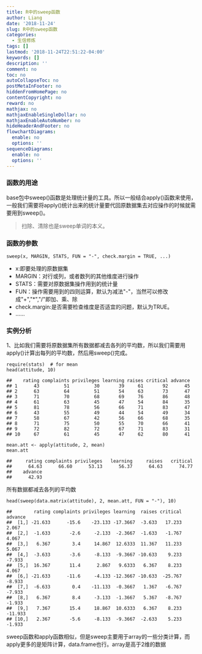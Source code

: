 ```yaml
---
title: R中的sweep函数
author: Liang
date: '2018-11-24'
slug: R中的sweep函数
categories:
  - 生信修炼
tags: []
lastmod: '2018-11-24T22:51:22-04:00'
keywords: []
description: ''
comment: no
toc: no
autoCollapseToc: no
postMetaInFooter: no
hiddenFromHomePage: no
contentCopyright: no
reward: no
mathjax: no
mathjaxEnableSingleDollar: no
mathjaxEnableAutoNumber: no
hideHeaderAndFooter: no
flowchartDiagrams:
  enable: no
  options: ''
sequenceDiagrams:
  enable: no
  options: ''
---
```

### 函数的用途

base包中sweep()函数是处理统计量的工具。所以一般结合apply()函数来使用，一般我们需要将apply()统计出来的统计量要代回原数据集去对应操作的时候就需要用到sweep()。

> 扫除、清除也是sweep单词的本义。

### 函数的参数

```source-r
sweep(x, MARGIN, STATS, FUN = "-", check.margin = TRUE, ...)
```

*   x:即要处理的原数据集
*   MARGIN：对行或列，或者数列的其他维度进行操作
*   STATS：需要对原数据集操作用到的统计量
*   FUN：操作需要用到的四则运算，默认为减法"-"，当然可以修改成"+","*","/"即加、乘、除
*   check.margin:是否需要检查维度是否适宜的问题，默认为TRUE。
*   ……

### 实例分析
1、比如我们需要将原数据集所有数据都减去各列的平均数，所以我们需要用apply()计算出每列的平均数，然后用sweep()完成。

```{r}
require(stats)  # for mean
head(attitude, 10)
```

```
##    rating complaints privileges learning raises critical advance
## 1      43         51         30       39     61       92      45
## 2      63         64         51       54     63       73      47
## 3      71         70         68       69     76       86      48
## 4      61         63         45       47     54       84      35
## 5      81         78         56       66     71       83      47
## 6      43         55         49       44     54       49      34
## 7      58         67         42       56     66       68      35
## 8      71         75         50       55     70       66      41
## 9      72         82         72       67     71       83      31
## 10     67         61         45       47     62       80      41
```

```{r}
mean.att <- apply(attitude, 2, mean)
mean.att
```

```
##     rating complaints privileges   learning     raises   critical 
##      64.63      66.60      53.13      56.37      64.63      74.77 
##    advance 
##      42.93
```
所有数据都减去各列的平均数
```{r}
head(sweep(data.matrix(attitude), 2, mean.att, FUN = "-"), 10) 
```

```
##        rating complaints privileges learning  raises critical advance
##  [1,] -21.633      -15.6    -23.133 -17.3667  -3.633   17.233   2.067
##  [2,]  -1.633       -2.6     -2.133  -2.3667  -1.633   -1.767   4.067
##  [3,]   6.367        3.4     14.867  12.6333  11.367   11.233   5.067
##  [4,]  -3.633       -3.6     -8.133  -9.3667 -10.633    9.233  -7.933
##  [5,]  16.367       11.4      2.867   9.6333   6.367    8.233   4.067
##  [6,] -21.633      -11.6     -4.133 -12.3667 -10.633  -25.767  -8.933
##  [7,]  -6.633        0.4    -11.133  -0.3667   1.367   -6.767  -7.933
##  [8,]   6.367        8.4     -3.133  -1.3667   5.367   -8.767  -1.933
##  [9,]   7.367       15.4     18.867  10.6333   6.367    8.233 -11.933
## [10,]   2.367       -5.6     -8.133  -9.3667  -2.633    5.233  -1.933
```
sweep函数和apply函数相似，但是sweep主要用于array的一些分类计算，而apply更多的是矩阵计算，data.frame也行。array是高于2维的数据
